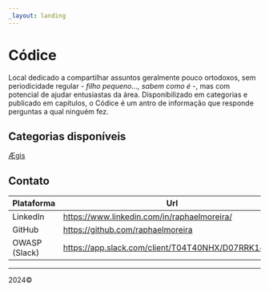 ```yaml
---
_layout: landing
---
```


# Códice
Local dedicado a compartilhar assuntos geralmente pouco ortodoxos, sem periodicidade regular - _filho pequeno..., sabem como é_ -,
mas com potencial de ajudar entusiastas da área. Disponibilizado em categorias e publicado em capítulos, o Códice é um antro 
de informação que responde perguntas a qual ninguém fez.

## Categorias disponíveis
[Ægis](aegis/intro.md)

## Contato

| Plataforma    | Url                                                |
|---------------|----------------------------------------------------|
| LinkedIn      | https://www.linkedin.com/in/raphaelmoreira/        |
| GitHub        | https://github.com/raphaelmoreira                  |
| OWASP (Slack) | https://app.slack.com/client/T04T40NHX/D07RRK18BPH |

<hr>
2024©

